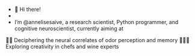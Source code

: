 - 👋 Hi there!
- 
- I’m @annelisesaive, a research scientist, Python programmer, and cognitive neuroscientist, currently aiming at

👃🏻 Deciphering the neural correlates of odor perception and memory 
👩🏻‍🍳 Exploring creativity in chefs and wine experts

<!---
annelisesaive/annelisesaive is a ✨ special ✨ repository because its `README.md` (this file) appears on your GitHub profile.
You can click the Preview link to take a look at your changes.
--->
